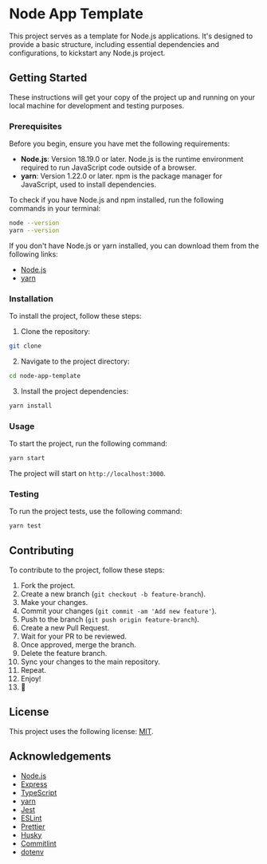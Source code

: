 # Node App Template

This project serves as a template for Node.js applications. It's designed to provide a basic structure, including essential dependencies and configurations, to kickstart any Node.js project.

## Getting Started

These instructions will get your copy of the project up and running on your local machine for development and testing purposes.

### Prerequisites

Before you begin, ensure you have met the following requirements:

-   **Node.js**: Version 18.19.0 or later. Node.js is the runtime environment required to run JavaScript code outside of a browser.
-   **yarn**: Version 1.22.0 or later. npm is the package manager for JavaScript, used to install dependencies.

To check if you have Node.js and npm installed, run the following commands in your terminal:

```bash
node --version
yarn --version
```

If you don't have Node.js or yarn installed, you can download them from the following links:

-   [Node.js](https://nodejs.org/en/download/)
-   [yarn](https://classic.yarnpkg.com/en/docs/install/)

### Installation

To install the project, follow these steps:

1. Clone the repository:

```bash
git clone
```

2. Navigate to the project directory:

```bash
cd node-app-template
```

3. Install the project dependencies:

```bash
yarn install
```

### Usage

To start the project, run the following command:

```bash
yarn start
```

The project will start on `http://localhost:3000`.

### Testing

To run the project tests, use the following command:

```bash
yarn test
```

## Contributing

To contribute to the project, follow these steps:

1. Fork the project.
2. Create a new branch (`git checkout -b feature-branch`).
3. Make your changes.
4. Commit your changes (`git commit -am 'Add new feature'`).
5. Push to the branch (`git push origin feature-branch`).
6. Create a new Pull Request.
7. Wait for your PR to be reviewed.
8. Once approved, merge the branch.
9. Delete the feature branch.
10. Sync your changes to the main repository.
11. Repeat.
12. Enjoy!
13. 🎉

## License

This project uses the following license: [MIT](https://opensource.org/licenses/MIT).

## Acknowledgements

-   [Node.js](https://nodejs.org/en/)
-   [Express](https://expressjs.com/)
-   [TypeScript](https://www.typescriptlang.org/)
-   [yarn](https://classic.yarnpkg.com/en/)
-   [Jest](https://jestjs.io/)
-   [ESLint](https://eslint.org/)
-   [Prettier](https://prettier.io/)
-   [Husky](https://typicode.github.io/husky/#/)
-   [Commitlint](https://commitlint.js.org/)
-   [dotenv](https://www.npmjs.com/package/dotenv)

